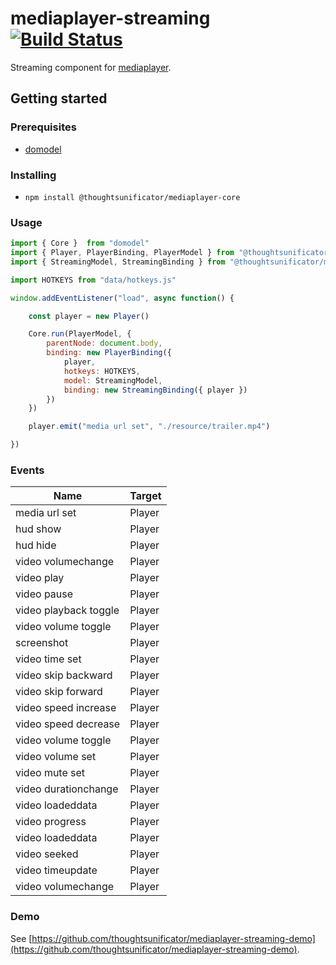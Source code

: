 # mediaplayer-streaming [![Build Status](https://travis-ci.com/thoughtsunificator/mediaplayer-streaming.svg?branch=master)](https://travis-ci.com/thoughtsunificator/mediaplayer-streaming)

Streaming component for [mediaplayer](https://github.com/thoughtsunificator/mediaplayer).

## Getting started

### Prerequisites

- [domodel](https://github.com/thoughtsunificator/domodel)

### Installing

- ``npm install @thoughtsunificator/mediaplayer-core``

### Usage

```javascript
import { Core }  from "domodel"
import { Player, PlayerBinding, PlayerModel } from "@thoughtsunificator/mediaplayer-core"
import { StreamingModel, StreamingBinding } from "@thoughtsunificator/mediaplayer-streaming"

import HOTKEYS from "data/hotkeys.js"

window.addEventListener("load", async function() {

	const player = new Player()

	Core.run(PlayerModel, {
		parentNode: document.body,
		binding: new PlayerBinding({
			player,
			hotkeys: HOTKEYS,
			model: StreamingModel,
			binding: new StreamingBinding({ player })
		})
	})

	player.emit("media url set", "./resource/trailer.mp4")

})

```

### Events

| Name                      | Target      
| --------------------------|---------------------
| media url set             | Player
| hud show                  | Player
| hud hide                  | Player   
| video volumechange        | Player        
| video play                | Player     
| video pause               | Player
| video playback toggle     | Player
| video volume toggle       | Player
| screenshot                | Player
| video time set            | Player
| video skip backward       | Player
| video skip forward        | Player
| video speed increase      | Player
| video speed decrease      | Player
| video volume toggle       | Player
| video volume set          | Player
| video mute set            | Player
| video durationchange      | Player
| video loadeddata          | Player
| video progress            | Player
| video loadeddata          | Player
| video seeked              | Player
| video timeupdate          | Player
| video volumechange        | Player

### Demo

See [https://github.com/thoughtsunificator/mediaplayer-streaming-demo](https://github.com/thoughtsunificator/mediaplayer-streaming-demo).
